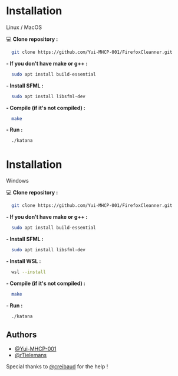 # Installation
Linux / MacOS

💻 __Clone repository :__
```bash
  git clone https://github.com/Yui-MHCP-001/FirefoxCleanner.git
```

__- If you don't have make or g++ :__
```bash
  sudo apt install build-essential
```

__- Install SFML :__
```bash
  sudo apt install libsfml-dev
```

__- Compile (if it's not compiled) :__
```bash
  make
```

__- Run :__
```bash
  ./katana
```


# Installation
Windows

💻 __Clone repository :__
```bash
  git clone https://github.com/Yui-MHCP-001/FirefoxCleanner.git
```

__- If you don't have make or g++ :__
```bash
  sudo apt install build-essential
```

__- Install SFML :__
```bash
  sudo apt install libsfml-dev
```

__- Install WSL :__
```bash
  wsl --install
```

__- Compile (if it's not compiled) :__
```bash
  make
```

__- Run :__
```bash
  ./katana
```

## Authors

- [@Yui-MHCP-001](https://github.com/Yui-MHCP-001)
- [@rTielemans](https://github.com/rTielemans)

Special thanks to [@creibaud](https://github.com/creibaud) for the help !

